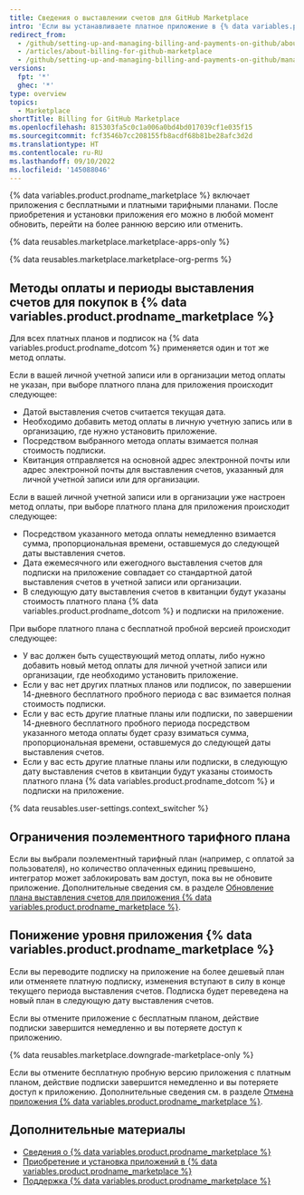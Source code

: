 ```yaml
---
title: Сведения о выставлении счетов для GitHub Marketplace
intro: 'Если вы устанавливаете платное приложение в {% data variables.product.prodname_marketplace %}, ваша подписка использует ту же существующую дату выставления счетов, которая используется для вашей учетной записи, тот же способ оплаты и квитанцию.'
redirect_from:
  - /github/setting-up-and-managing-billing-and-payments-on-github/about-billing-for-github-marketplace
  - /articles/about-billing-for-github-marketplace
  - /github/setting-up-and-managing-billing-and-payments-on-github/managing-billing-for-github-marketplace-apps/about-billing-for-github-marketplace
versions:
  fpt: '*'
  ghec: '*'
type: overview
topics:
  - Marketplace
shortTitle: Billing for GitHub Marketplace
ms.openlocfilehash: 815303fa5c0c1a006a0bd4bd017039cf1e035f15
ms.sourcegitcommit: fcf3546b7cc208155fb8acdf68b81be28afc3d2d
ms.translationtype: HT
ms.contentlocale: ru-RU
ms.lasthandoff: 09/10/2022
ms.locfileid: '145088046'
---
```

{% data variables.product.prodname_marketplace %} включает приложения с бесплатными и платными тарифными планами. После приобретения и установки приложения его можно в любой момент обновить, перейти на более раннюю версию или отменить.

{% data reusables.marketplace.marketplace-apps-only %}

{% data reusables.marketplace.marketplace-org-perms %}

## Методы оплаты и периоды выставления счетов для покупок в {% data variables.product.prodname_marketplace %}

Для всех платных планов и подписок на {% data variables.product.prodname_dotcom %} применяется один и тот же метод оплаты.

Если в вашей личной учетной записи или в организации метод оплаты не указан, при выборе платного плана для приложения происходит следующее:
- Датой выставления счетов считается текущая дата.
- Необходимо добавить метод оплаты в личную учетную запись или в организацию, где нужно установить приложение.
- Посредством выбранного метода оплаты взимается полная стоимость подписки.
- Квитанция отправляется на основной адрес электронной почты или адрес электронной почты для выставления счетов, указанный для личной учетной записи или для организации.

Если в вашей личной учетной записи или в организации уже настроен метод оплаты, при выборе платного плана для приложения происходит следующее:
- Посредством указанного метода оплаты немедленно взимается сумма, пропорциональная времени, оставшемуся до следующей даты выставления счетов.
- Дата ежемесячного или ежегодного выставления счетов для подписки на приложение совпадает со стандартной датой выставления счетов в учетной записи или организации.
- В следующую дату выставления счетов в квитанции будут указаны стоимость платного плана {% data variables.product.prodname_dotcom %} и подписки на приложение.

При выборе платного плана с бесплатной пробной версией происходит следующее:
- У вас должен быть существующий метод оплаты, либо нужно добавить новый метод оплаты для личной учетной записи или организации, где необходимо установить приложение.
- Если у вас нет других платных планов или подписок, по завершении 14-дневного бесплатного пробного периода с вас взимается полная стоимость подписки.
- Если у вас есть другие платные планы или подписки, по завершении 14-дневного бесплатного пробного периода посредством указанного метода оплаты будет сразу взиматься сумма, пропорциональная времени, оставшемуся до следующей даты выставления счетов.
- Если у вас есть другие платные планы или подписки, в следующую дату выставления счетов в квитанции будут указаны стоимость платного плана {% data variables.product.prodname_dotcom %} и подписки на приложение.

{% data reusables.user-settings.context_switcher %}

## Ограничения поэлементного тарифного плана

Если вы выбрали поэлементный тарифный план (например, с оплатой за пользователя), но количество оплаченных единиц превышено, интегратор может заблокировать вам доступ, пока вы не обновите приложение. Дополнительные сведения см. в разделе [Обновление плана выставления счетов для приложения {% data variables.product.prodname_marketplace %}](/articles/upgrading-the-billing-plan-for-a-github-marketplace-app).

## Понижение уровня приложения {% data variables.product.prodname_marketplace %}

Если вы переводите подписку на приложение на более дешевый план или отменяете платную подписку, изменения вступают в силу в конце текущего периода выставления счетов. Подписка будет переведена на новый план в следующую дату выставления счетов.

Если вы отмените приложение с бесплатным планом, действие подписки завершится немедленно и вы потеряете доступ к приложению.

{% data reusables.marketplace.downgrade-marketplace-only %}

Если вы отмените бесплатную пробную версию приложения с платным планом, действие подписки завершится немедленно и вы потеряете доступ к приложению. Дополнительные сведения см. в разделе [Отмена приложения {% data variables.product.prodname_marketplace %}](/articles/canceling-a-github-marketplace-app).

## Дополнительные материалы

- [Сведения о {% data variables.product.prodname_marketplace %}](/articles/about-github-marketplace)
- [Приобретение и установка приложений в {% data variables.product.prodname_marketplace %}](/articles/purchasing-and-installing-apps-in-github-marketplace)
- [Поддержка {% data variables.product.prodname_marketplace %}](/articles/github-marketplace-support)
